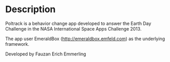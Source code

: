 # Description

Poltrack is a behavior change app developed to answer the Earth Day Challenge in the NASA International Space Apps Challenge 2013.

The app user EmeraldBox (http://emeraldbox.emfeld.com) as the underlying framework.

Developed by Fauzan Erich Emmerling
